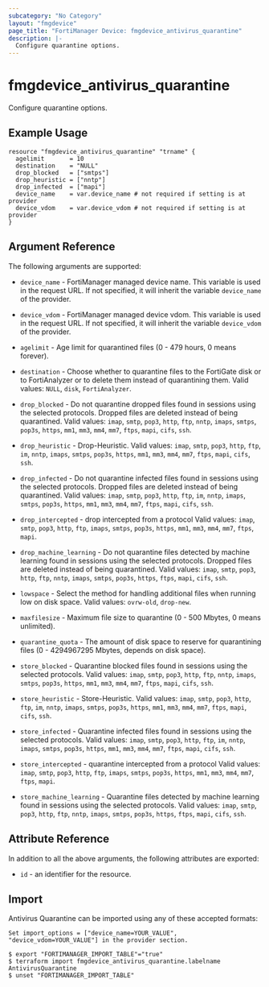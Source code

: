 ```yaml
---
subcategory: "No Category"
layout: "fmgdevice"
page_title: "FortiManager Device: fmgdevice_antivirus_quarantine"
description: |-
  Configure quarantine options.
---
```


# fmgdevice_antivirus_quarantine
Configure quarantine options.

## Example Usage

```hcl
resource "fmgdevice_antivirus_quarantine" "trname" {
  agelimit       = 10
  destination    = "NULL"
  drop_blocked   = ["smtps"]
  drop_heuristic = ["nntp"]
  drop_infected  = ["mapi"]
  device_name    = var.device_name # not required if setting is at provider
  device_vdom    = var.device_vdom # not required if setting is at provider
}
```

## Argument Reference


The following arguments are supported:

* `device_name` - FortiManager managed device name. This variable is used in the request URL. If not specified, it will inherit the variable `device_name` of the provider.
* `device_vdom` - FortiManager managed device vdom. This variable is used in the request URL. If not specified, it will inherit the variable `device_vdom` of the provider.

* `agelimit` - Age limit for quarantined files (0 - 479 hours, 0 means forever).
* `destination` - Choose whether to quarantine files to the FortiGate disk or to FortiAnalyzer or to delete them instead of quarantining them. Valid values: `NULL`, `disk`, `FortiAnalyzer`.

* `drop_blocked` - Do not quarantine dropped files found in sessions using the selected protocols. Dropped files are deleted instead of being quarantined. Valid values: `imap`, `smtp`, `pop3`, `http`, `ftp`, `nntp`, `imaps`, `smtps`, `pop3s`, `https`, `mm1`, `mm3`, `mm4`, `mm7`, `ftps`, `mapi`, `cifs`, `ssh`.

* `drop_heuristic` - Drop-Heuristic. Valid values: `imap`, `smtp`, `pop3`, `http`, `ftp`, `im`, `nntp`, `imaps`, `smtps`, `pop3s`, `https`, `mm1`, `mm3`, `mm4`, `mm7`, `ftps`, `mapi`, `cifs`, `ssh`.

* `drop_infected` - Do not quarantine infected files found in sessions using the selected protocols. Dropped files are deleted instead of being quarantined. Valid values: `imap`, `smtp`, `pop3`, `http`, `ftp`, `im`, `nntp`, `imaps`, `smtps`, `pop3s`, `https`, `mm1`, `mm3`, `mm4`, `mm7`, `ftps`, `mapi`, `cifs`, `ssh`.

* `drop_intercepted` - drop intercepted from a protocol Valid values: `imap`, `smtp`, `pop3`, `http`, `ftp`, `imaps`, `smtps`, `pop3s`, `https`, `mm1`, `mm3`, `mm4`, `mm7`, `ftps`, `mapi`.

* `drop_machine_learning` - Do not quarantine files detected by machine learning found in sessions using the selected protocols. Dropped files are deleted instead of being quarantined. Valid values: `imap`, `smtp`, `pop3`, `http`, `ftp`, `nntp`, `imaps`, `smtps`, `pop3s`, `https`, `ftps`, `mapi`, `cifs`, `ssh`.

* `lowspace` - Select the method for handling additional files when running low on disk space. Valid values: `ovrw-old`, `drop-new`.

* `maxfilesize` - Maximum file size to quarantine (0 - 500 Mbytes, 0 means unlimited).
* `quarantine_quota` - The amount of disk space to reserve for quarantining files (0 - 4294967295 Mbytes, depends on disk space).
* `store_blocked` - Quarantine blocked files found in sessions using the selected protocols. Valid values: `imap`, `smtp`, `pop3`, `http`, `ftp`, `nntp`, `imaps`, `smtps`, `pop3s`, `https`, `mm1`, `mm3`, `mm4`, `mm7`, `ftps`, `mapi`, `cifs`, `ssh`.

* `store_heuristic` - Store-Heuristic. Valid values: `imap`, `smtp`, `pop3`, `http`, `ftp`, `im`, `nntp`, `imaps`, `smtps`, `pop3s`, `https`, `mm1`, `mm3`, `mm4`, `mm7`, `ftps`, `mapi`, `cifs`, `ssh`.

* `store_infected` - Quarantine infected files found in sessions using the selected protocols. Valid values: `imap`, `smtp`, `pop3`, `http`, `ftp`, `im`, `nntp`, `imaps`, `smtps`, `pop3s`, `https`, `mm1`, `mm3`, `mm4`, `mm7`, `ftps`, `mapi`, `cifs`, `ssh`.

* `store_intercepted` - quarantine intercepted from a protocol Valid values: `imap`, `smtp`, `pop3`, `http`, `ftp`, `imaps`, `smtps`, `pop3s`, `https`, `mm1`, `mm3`, `mm4`, `mm7`, `ftps`, `mapi`.

* `store_machine_learning` - Quarantine files detected by machine learning found in sessions using the selected protocols. Valid values: `imap`, `smtp`, `pop3`, `http`, `ftp`, `nntp`, `imaps`, `smtps`, `pop3s`, `https`, `ftps`, `mapi`, `cifs`, `ssh`.



## Attribute Reference

In addition to all the above arguments, the following attributes are exported:
* `id` - an identifier for the resource.

## Import

Antivirus Quarantine can be imported using any of these accepted formats:
```
Set import_options = ["device_name=YOUR_VALUE", "device_vdom=YOUR_VALUE"] in the provider section.

$ export "FORTIMANAGER_IMPORT_TABLE"="true"
$ terraform import fmgdevice_antivirus_quarantine.labelname AntivirusQuarantine
$ unset "FORTIMANAGER_IMPORT_TABLE"
```

